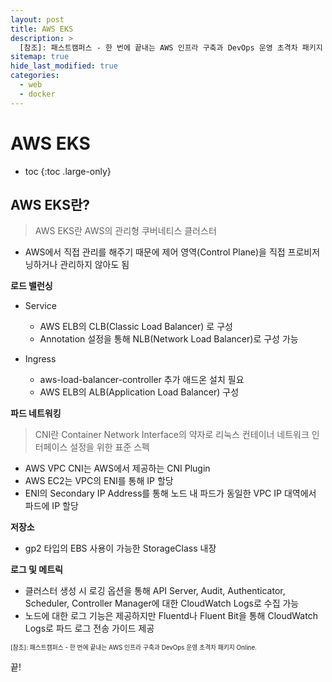 ```yaml
---
layout: post
title: AWS EKS
description: >
  [참조]: 패스트캠퍼스 - 한 번에 끝내는 AWS 인프라 구축과 DevOps 운영 초격차 패키지 Online.
sitemap: true
hide_last_modified: true
categories:
  - web
  - docker
---
```


# AWS EKS

* toc
{:toc .large-only}

## AWS EKS란?

> AWS EKS란 AWS의 관리형 쿠버네티스 클러스터

- AWS에서 직접 관리를 해주기 때문에 제어 영역(Control Plane)을 직접 프로비저닝하거나 관리하지 않아도 됨

**로드 밸런싱**

- Service
  - AWS ELB의 CLB(Classic Load Balancer)
로 구성
  - Annotation 설정을 통해 NLB(Network Load Balancer)로 구성 가능

- Ingress
  - aws-load-balancer-controller 추가 애드온 설치 필요
  - AWS ELB의 ALB(Application Load Balancer) 구성

**파드 네트워킹**

> CNI란 Container Network Interface의 약자로 리눅스 컨테이너 네트워크 인터페이스 설정을 위한 표준 스펙

- AWS VPC CNI는 AWS에서 제공하는 CNI Plugin
- AWS EC2는 VPC의 ENI를 통해 IP 할당
- ENI의 Secondary IP Address를 통해 노드 내 파드가 동일한 VPC IP 대역에서 파드에 IP 할당

**저장소**

- gp2 타입의 EBS 사용이 가능한 StorageClass 내장

**로그 및 메트릭**

- 클러스터 생성 시 로깅 옵션을 통해 API Server, Audit, Authenticator, Scheduler, Controller Manager에 대한 CloudWatch Logs로 수집 가능
- 노드에 대한 로그 기능은 제공하지만 Fluentd나 Fluent Bit을 통해 CloudWatch Logs로 파드 로그 전송 가이드 제공







<span style="font-size:70%">[참조]: 패스트캠퍼스 - 한 번에 끝내는 AWS 인프라 구축과 DevOps 운영 초격차 패키지 Online.</span>

끝!

